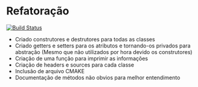 # Refatoração
[![Build Status](https://travis-ci.org/jvbraganca/exercicio-revisao-refatoracao.svg?branch=refatoracao)](https://travis-ci.org/jvbraganca/exercicio-revisao-refatoracao)

- Criado construtores e destrutores para todas as classes
- Criado getters e setters para os atributos e tornando-os privados para abstração (Mesmo que não utilizados por hora devido os construtores)
- Criação de uma função para imprimir as informações
- Criação de headers e sources para cada classe
- Inclusão de arquivo CMAKE
- Documentação de métodos não obvios para melhor entendimento
